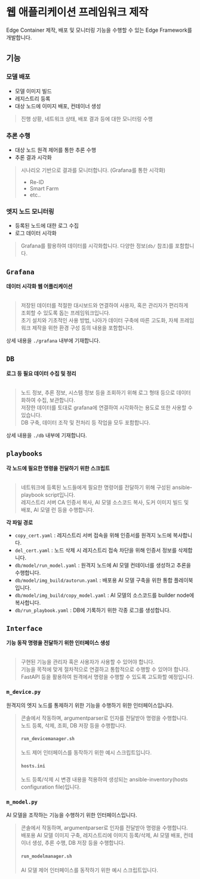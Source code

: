 # 웹 애플리케이션 프레임워크 제작
Edge Container 제작, 배포 및 모니터링 기능을 수행할 수 있는 Edge Framework를 개발합니다.<br>



## 기능

### 모델 배포
- 모델 이미지 빌드
- 레지스트리 등록
- 대상 노드에 이미지 배포, 컨테이너 생성
>진행 상황, 네트워크 상태, 배포 결과 등에 대한 모니터링 수행
  
### 추론 수행
- 대상 노드 원격 제어를 통한 추론 수행
- 추론 결과 시각화
>시나리오 기반으로 결과를 모니터합니다. (Grafana를 통한 시각화)<br>
>- Re-ID
>- Smart Farm
>- etc..
  
### 엣지 노드 모니터링
- 등록된 노드에 대한 로그 수집
- 로그 데이터 시각화
>Grafana를 활용하여 데이터를 시각화합니다. 다양한 정보(```db/``` 참조)를 포함합니다.



## ```Grafana```
**데이터 시각화 웹 어플리케이션**<br>
<br>
> 저장된 데이터를 적절한 대시보드와 연결하여 사용자, 혹은 관리자가 편리하게 조회할 수 있도록 돕는 프레임워크입니다.<br>
초기 설치와 기초적인 사용 방법, 나아가 데이터 구축에 따른 고도화, 자체 프레임워크 제작을 위한 환경 구성 등의 내용을 포함합니다.<br>

상세 내용을 ```./grafana``` 내부에 기재합니다.



## ```DB```
**로그 등 필요 데이터 수집 및 정리**<br>
<br>
> 노드 정보, 추론 정보, 시스템 정보 등을 조회하기 위해 로그 형태 등으로 데이터화하여 수집, 보관합니다.<br>
저장한 데이터를 토대로 grafana에 연결하여 시각화하는 용도로 또한 사용할 수 있습니다.<br>
DB 구축, 데이터 조작 및 전처리 등 작업을 모두 포함합니다.<br>

상세 내용을 ```./db``` 내부에 기재합니다.



## ```playbooks```
**각 노드에 필요한 명령을 전달하기 위한 스크립트**<br>
<br>
> 네트워크에 등록된 노드들에게 필요한 명령어를 전달하기 위해 구성된 ansible-playbook script입니다.<br>
> 레지스트리 서버 CA 인증서 복사, AI 모델 소스코드 복사, 도커 이미지 빌드 및 배포, AI 모델 런 등을 수행합니다.<br>

**각 파일 경로**
* ```copy_cert.yaml``` : 레지스트리 서버 접속을 위해 인증서를 원격지 노드에 복사합니다.
* ```del_cert.yaml``` : 노드 삭제 시 레지스트리 접속 차단을 위해 인증서 정보를 삭제합니다.
* ```db/model/run_model.yaml``` : 원격지 노드에 AI 모델 컨테이너를 생성하고 추론을 수행합니다.
* ```db/model/img_build/autorun.yaml``` : 배포용 AI 모델 구축을 위한 통합 플레이북입니다.
* ```db/model/img_build/copy_model.yaml``` : AI 모델의 소스코드를 builder node에 복사합니다.
* ```db/run_playbook.yaml``` : DB에 기록하기 위한 각종 로그를 생성합니다.


## ```Interface```
**기능 동작 명령을 전달하기 위한 인터페이스 생성**<br>
<br>
> 구현된 기능을 관리자 혹은 사용자가 사용할 수 있어야 합니다.<br>
> 기능을 목적에 맞게 절차적으로 연결하고 통합적으로 수행할 수 있어야 합니다.<br>
> FastAPI 등을 활용하여 원격에서 명령을 수행할 수 있도록 고도화할 예정입니다.<br>

### ```m_device.py```
원격지의 엣지 노드를 통제하기 위한 기능을 수행하기 위한 인터페이스입니다.<br>
>콘솔에서 작동하며, argumentparser로 인자를 전달받아 명령을 수행합니다.<br>
>노드 등록, 삭제, 조회, DB 저장 등을 수행합니다.<br>
>
>#### ```run_devicemanager.sh```
>노드 제어 인터페이스를 동작하기 위한 예시 스크립트입니다.
>
>#### ```hosts.ini```
>노드 등록/삭제 시 변경 내용을 적용하여 생성되는 ansible-inventory(hosts configuration file)입니다.

### ```m_model.py```
AI 모델을 조작하는 기능을 수행하기 위한 인터페이스입니다.
>콘솔에서 작동하며, argumentparser로 인자를 전달받아 명령을 수행합니다.<br>
>배포용 AI 모델 이미지 구축, 레지스트리에 이미지 등록/삭제, AI 모델 배포, 컨테이너 생성, 추론 수행, DB 저장 등을 수행합니다.<br>
>
>#### ```run_modelmanager.sh```
>AI 모델 제어 인터페이스를 동작하기 위한 예시 스크립트입니다.
